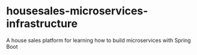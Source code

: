 # housesales-microservices-infrastructure
A house sales platform for learning how to build microservices with Spring Boot
